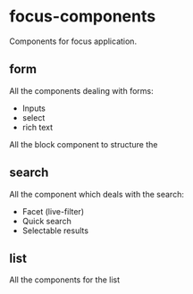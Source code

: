 # focus-components
Components for focus application.

## form

All the components dealing with forms:
- Inputs
- select
- rich text

All  the block component to structure the

## search

All the component which deals with the search:
- Facet (live-filter)
- Quick search
- Selectable results

## list

All the components for the list

